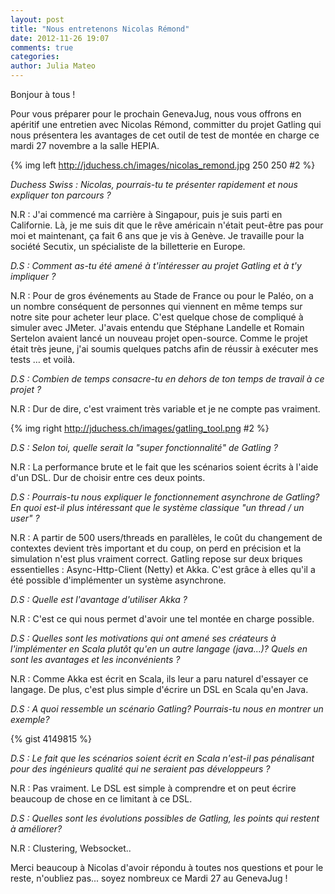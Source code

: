 ```yaml
---
layout: post
title: "Nous entretenons Nicolas Rémond"
date: 2012-11-26 19:07
comments: true
categories: 
author: Julia Mateo
---
```

Bonjour à tous !

Pour vous préparer pour le prochain GenevaJug, nous vous offrons en apéritif une entretien avec Nicolas Rémond, committer du projet Gatling qui nous présentera les avantages de cet outil de test de montée en charge ce mardi 27 novembre a la salle HEPIA.

{% img left http://jduchess.ch/images/nicolas_remond.jpg 250 250 #2 %}

_Duchess Swiss : Nicolas, pourrais-tu te présenter rapidement et nous expliquer ton parcours ?_

N.R :  J'ai commencé ma carrière à Singapour, puis je suis parti en Californie. Là, je me suis dit que le rêve américain n'était peut-être pas pour moi et maintenant, ça fait 6 ans que je vis à Genève. Je travaille pour la société Secutix, un spécialiste de la billetterie en Europe.

_D.S : Comment as-tu été amené à t'intéresser au projet Gatling et à t'y impliquer ?_

N.R : Pour de gros événements au Stade de France ou pour le Paléo, on a un nombre conséquent de personnes qui viennent en même temps sur notre site pour acheter leur place. C'est quelque chose de compliqué à simuler avec JMeter. J'avais entendu que Stéphane Landelle et Romain Sertelon avaient lancé un nouveau projet open-source. Comme le projet était très jeune, j'ai soumis quelques patchs afin de réussir à exécuter mes tests … et voilà. 

_D.S : Combien de temps consacre-tu en dehors de ton temps de travail à ce projet ?_

N.R : Dur de dire, c'est vraiment très variable et je ne compte pas vraiment. 

{% img right http://jduchess.ch/images/gatling_tool.png  #2 %}

_D.S : Selon toi, quelle serait la "super fonctionnalité" de Gatling ?_

N.R : La performance brute et le fait que les scénarios soient écrits à l'aide d'un DSL. Dur de choisir entre ces deux points. 

_D.S : Pourrais-tu nous expliquer le fonctionnement asynchrone de Gatling? En quoi est-il plus intéressant que le système classique "un thread / un user" ?_

N.R : A partir de 500 users/threads en parallèles, le coût du changement de contextes devient très important et du coup, on perd en précision et la simulation n'est plus vraiment correct. Gatling repose sur deux briques essentielles : Async-Http-Client (Netty) et Akka. C'est grâce à elles qu'il a été possible d'implémenter un système asynchrone. 

_D.S : Quelle est l'avantage d'utiliser Akka ?_

N.R : C'est ce qui nous permet d'avoir une tel montée en charge possible. 

_D.S : Quelles sont les motivations qui ont amené ses créateurs à l'implémenter en Scala plutôt qu'en un autre langage (java...)? Quels en sont les avantages et les inconvénients ?_

N.R : Comme Akka est écrit en Scala, ils leur a paru naturel d'essayer ce langage. De plus, c'est plus simple d'écrire un DSL en Scala qu'en Java. 

_D.S : A quoi ressemble un scénario  Gatling? Pourrais-tu nous en montrer un exemple?_

{% gist 4149815 %}

_D.S : Le fait que les scénarios soient écrit en Scala n'est-il pas pénalisant pour des ingénieurs qualité qui ne seraient pas développeurs ?_

N.R : Pas vraiment. Le DSL est simple à comprendre et on peut écrire beaucoup de chose en ce limitant à ce DSL. 

_D.S : Quelles sont les évolutions possibles de Gatling, les points qui restent à améliorer?_

N.R : Clustering, Websocket..

Merci beaucoup à Nicolas d'avoir répondu à toutes nos questions et pour le reste, n'oubliez pas... soyez nombreux ce Mardi 27 au GenevaJug !

